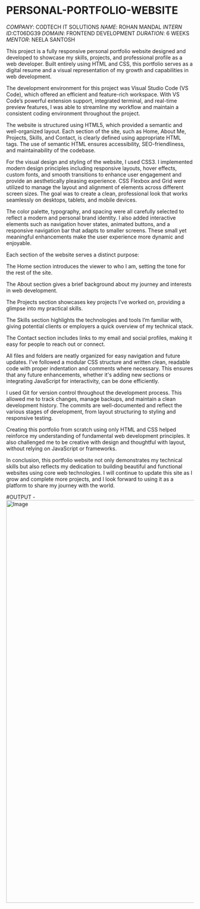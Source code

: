 # PERSONAL-PORTFOLIO-WEBSITE

*COMPANY*: CODTECH IT SOLUTIONS
*NAME*: ROHAN MANDAL
*INTERN ID*:CT06DG39
*DOMAIN*: FRONTEND DEVELOPMENT
*DURATION*: 6 WEEKS
*MENTOR*: NEELA SANTOSH

This project is a fully responsive personal portfolio website designed and developed to showcase my skills, projects, and professional profile as a web developer. Built entirely using HTML and CSS, this portfolio serves as a digital resume and a visual representation of my growth and capabilities in web development.

The development environment for this project was Visual Studio Code (VS Code), which offered an efficient and feature-rich workspace. With VS Code’s powerful extension support, integrated terminal, and real-time preview features, I was able to streamline my workflow and maintain a consistent coding environment throughout the project.

The website is structured using HTML5, which provided a semantic and well-organized layout. Each section of the site, such as Home, About Me, Projects, Skills, and Contact, is clearly defined using appropriate HTML tags. The use of semantic HTML ensures accessibility, SEO-friendliness, and maintainability of the codebase.

For the visual design and styling of the website, I used CSS3. I implemented modern design principles including responsive layouts, hover effects, custom fonts, and smooth transitions to enhance user engagement and provide an aesthetically pleasing experience. CSS Flexbox and Grid were utilized to manage the layout and alignment of elements across different screen sizes. The goal was to create a clean, professional look that works seamlessly on desktops, tablets, and mobile devices.

The color palette, typography, and spacing were all carefully selected to reflect a modern and personal brand identity. I also added interactive elements such as navigation hover states, animated buttons, and a responsive navigation bar that adapts to smaller screens. These small yet meaningful enhancements make the user experience more dynamic and enjoyable.

Each section of the website serves a distinct purpose:

The Home section introduces the viewer to who I am, setting the tone for the rest of the site.

The About section gives a brief background about my journey and interests in web development.

The Projects section showcases key projects I’ve worked on, providing a glimpse into my practical skills.

The Skills section highlights the technologies and tools I’m familiar with, giving potential clients or employers a quick overview of my technical stack.

The Contact section includes links to my email and social profiles, making it easy for people to reach out or connect.

All files and folders are neatly organized for easy navigation and future updates. I’ve followed a modular CSS structure and written clean, readable code with proper indentation and comments where necessary. This ensures that any future enhancements, whether it's adding new sections or integrating JavaScript for interactivity, can be done efficiently.

I used Git for version control throughout the development process. This allowed me to track changes, manage backups, and maintain a clean development history. The commits are well-documented and reflect the various stages of development, from layout structuring to styling and responsive testing.

Creating this portfolio from scratch using only HTML and CSS helped reinforce my understanding of fundamental web development principles. It also challenged me to be creative with design and thoughtful with layout, without relying on JavaScript or frameworks.

In conclusion, this portfolio website not only demonstrates my technical skills but also reflects my dedication to building beautiful and functional websites using core web technologies. I will continue to update this site as I grow and complete more projects, and I look forward to using it as a platform to share my journey with the world.

 #OUTPUT - <img width="1920" height="1080" alt="Image" src="https://github.com/user-attachments/assets/2adda7e4-1eb1-4b26-8ce0-81b71e3d7cd4" />
